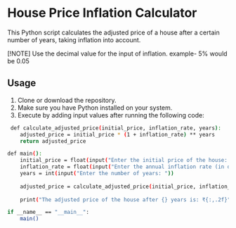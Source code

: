 # House Price Inflation Calculator

This Python script calculates the adjusted price of a house after a certain number of years, taking inflation into account.

[!NOTE]
Use the decimal value for the input of inflation. example- 5% would be 0.05

## Usage

1. Clone or download the repository.
2. Make sure you have Python installed on your system.
3. Execute by adding input values after running the following code:

```bash
 def calculate_adjusted_price(initial_price, inflation_rate, years):
    adjusted_price = initial_price * (1 + inflation_rate) ** years
    return adjusted_price

def main():
    initial_price = float(input("Enter the initial price of the house: ₹   "))
    inflation_rate = float(input("Enter the annual inflation rate (in decimal): "))
    years = int(input("Enter the number of years: "))
    
    adjusted_price = calculate_adjusted_price(initial_price, inflation_rate, years)
    
    print("The adjusted price of the house after {} years is: ₹{:,.2f}".format(years, adjusted_price))

if __name__ == "__main__":
    main()



